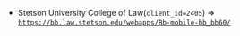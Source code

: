  - Stetson University College of Law(`client_id=2405`) => [`https://bb.law.stetson.edu/webapps/Bb-mobile-bb_bb60/`](https://bb.law.stetson.edu/webapps/Bb-mobile-bb_bb60/)
